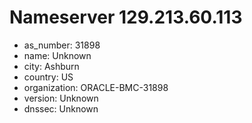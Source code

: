 # Nameserver 129.213.60.113

* as_number: 31898
* name: Unknown
* city: Ashburn
* country: US
* organization: ORACLE-BMC-31898
* version: Unknown
* dnssec: Unknown
